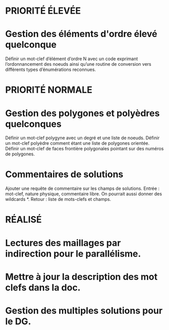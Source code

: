 # PRIORITÉ ÉLEVÉE

# Gestion des éléments d'ordre élevé quelconque
Définir un mot-clef d’élément d’ordre N avec un code exprimant l’ordonnancement des noeuds ainsi qu’une routine de conversion vers différents types d’énumérations reconnues.


# PRIORITÉ NORMALE

# Gestion des polygones et polyèdres quelconques
Définir un mot-clef polygyne avec un degré et une liste de noeuds.
Définir un mot-clef polyèdre comment étant une liste de polygones orientée.
Définir un mot-clef de faces frontière polygonales pointant sur des numéros de polygones.

# Commentaires de solutions
Ajouter une requête de commentaire sur les champs de solutions.
Entrée : mot-clef, nature physique, commentaire libre. On pourrait aussi donner des wildcards *.
Retour : liste de mots-clefs et champs.


# RÉALISÉ

# Lectures des maillages par indirection pour le parallélisme.
# Mettre à jour la description des mot clefs dans la doc.
# Gestion des multiples solutions pour le DG.
